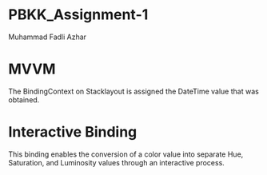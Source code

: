 # PBKK_Assignment-1
Muhammad Fadli Azhar
# MVVM
The BindingContext on Stacklayout is assigned the DateTime value that was obtained.
# Interactive Binding
This binding enables the conversion of a color value into separate Hue, Saturation, and Luminosity values through an interactive process.

